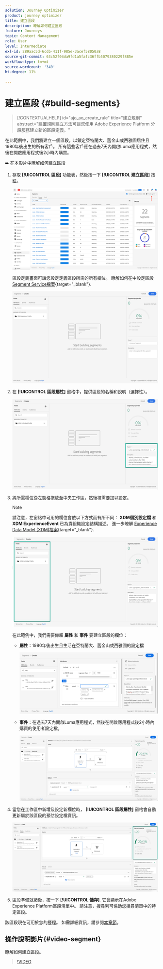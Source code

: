 ```yaml
---
solution: Journey Optimizer
product: journey optimizer
title: 建立區段
description: 瞭解如何建立區段
feature: Journeys
topic: Content Management
role: User
level: Intermediate
exl-id: 289aac5d-6cdb-411f-985e-3acef58050a8
source-git-commit: 63c52f04da9fd1a5fafc36ffb5079380229f885e
workflow-type: tm+mt
source-wordcount: '340'
ht-degree: 11%

---
```


# 建立區段 {#build-segments}

>[!CONTEXTUALHELP]
>id="ajo_ao_create_rule"
>title="建立規則"
>abstract="建置規則建立方法可讓您使用 Adobe Experience Platform 分段服務建立新的區段定義。"

在此範例中，我們將建立一個區段，以鎖定亞特蘭大、舊金山或西雅圖居住且1980年後出生的所有客戶。 所有這些客戶應在過去7天內開啟Luma應用程式，然後在開啟應用程式後2小時內購買。

➡️ [在本影片中瞭解如何建立區段](#video-segment)

1. 存取 **[!UICONTROL 區段]** 功能表，然後按一下 **[!UICONTROL 建立區段]** 按鈕。

   ![](assets/create-segment.png)

   區段定義畫面可讓您設定定義區段所需的所有欄位。 瞭解如何在中設定區段 [Segment Service檔案](https://experienceleague.adobe.com/docs/experience-platform/segmentation/ui/overview.html){target="_blank"}.

   ![](assets/segment-builder.png)

1. 在 **[!UICONTROL 區段屬性]** 窗格中，提供區段的名稱和說明（選擇性）。

   ![](assets/segment-properties.png)

1. 將所需欄位從左窗格拖放至中央工作區，然後視需要加以設定。

   >[!NOTE]
   >
   >請注意，左窗格中可用的欄位會依以下方式而有所不同： **XDM個別設定檔** 和 **XDM ExperienceEvent** 已為貴組織設定結構描述。  進一步瞭解 [Experience Data Model (XDM)檔案](https://experienceleague.adobe.com/docs/experience-platform/xdm/home.html?lang=zh-Hant){target="_blank"}.

   ![](assets/drag-fields.png)

   在此範例中，我們需要仰賴 **屬性** 和 **事件** 要建立區段的欄位：

   * **屬性**：1980年後出生且生活在亞特蘭大、舊金山或西雅圖的設定檔

      ![](assets/add-attributes.png)

   * **事件**：在過去7天內開啟Luma應用程式，然後在開啟應用程式後2小時內購買的使用者設定檔。

      ![](assets/add-events.png)

1. 當您在工作區中新增及設定新欄位時， **[!UICONTROL 區段屬性]** 窗格會自動更新屬於該區段的預估設定檔資訊。

   ![](assets/segment-estimate.png)

1. 區段準備就緒後，按一下 **[!UICONTROL 儲存]**. 它會顯示在Adobe Experience Platform區段清單中。 請注意，搜尋列可協助您搜尋清單中的特定區段。

該區段現在可用於您的歷程。 如需詳細資訊，請參閱[本章節](../segment/about-segments.md)。

## 操作說明影片{#video-segment}

瞭解如何建立區段。

>[!VIDEO](https://video.tv.adobe.com/v/334281?quality=12)
